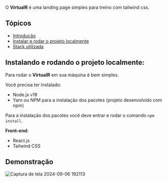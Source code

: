 <div id='introducao'>

O **VirtualR** é uma landing page simples para treino com tailwind css.

</div>

## Tópicos

- [Introdução](#introducao)
- [Instalar e rodar o projeto localmente](#instalacao)
- [Stack utilizada](#stack_utilizada)

<div id='instalacao'>

## Instalando e rodando o projeto localmente:

Para rodar o **VirtualR** em sua máquina é bem simples.

Você precisa ter instalado:

- Node.js v18
- Yarn ou NPM para a instalação dos pacotes (projeto desenvolvido com npm)

Para a instalação dos pacotes você deve entrar e rodar o comando `npm install`.

**Front-end:**

<ul id="frontend-stack">
  <li>React.js</li>
  <li>Tailwind CSS</li>
</ul>

</div>

<div id='demonstração'>
<h2>Demonstração</h2>

![Captura de tela 2024-09-06 192113](https://github.com/user-attachments/assets/9ba52414-6d88-4a68-866b-629d61ebb595)
